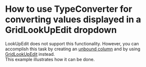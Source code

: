 # How to use TypeConverter for converting values displayed in a GridLookUpEdit dropdown


<p>LookUpEdit does not support this functionality. However, you can accomplish this task by creating an <a href="http://documentation.devexpress.com/#WindowsForms/CustomDocument1477"><u>unbound column</u></a> and by using <a href="http://documentation.devexpress.com/#WindowsForms/clsDevExpressXtraEditorsGridLookUpEdittopic"><u>GridLookUpEdit</u></a> instead. <br />
This example illustrates how it can be done.</p>

<br/>


